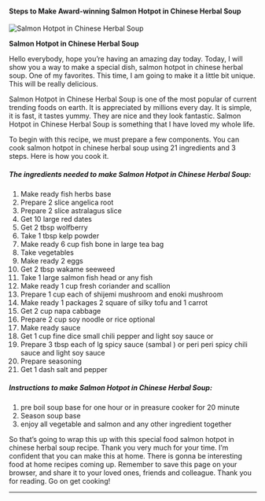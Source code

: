             

#### Steps to Make Award-winning Salmon Hotpot in Chinese Herbal Soup

![Salmon Hotpot in Chinese Herbal Soup](https://img-global.cpcdn.com/recipes/46219558/751x532cq70/salmon-hotpot-in-chinese-herbal-soup-recipe-main-photo.jpg)

**Salmon Hotpot in Chinese Herbal Soup**

Hello everybody, hope you’re having an amazing day today. Today, I will show you a way to make a special dish, salmon hotpot in chinese herbal soup. One of my favorites. This time, I am going to make it a little bit unique. This will be really delicious.

Salmon Hotpot in Chinese Herbal Soup is one of the most popular of current trending foods on earth. It is appreciated by millions every day. It is simple, it is fast, it tastes yummy. They are nice and they look fantastic. Salmon Hotpot in Chinese Herbal Soup is something that I have loved my whole life.

To begin with this recipe, we must prepare a few components. You can cook salmon hotpot in chinese herbal soup using 21 ingredients and 3 steps. Here is how you cook it.

##### The ingredients needed to make Salmon Hotpot in Chinese Herbal Soup:

1.  Make ready fish herbs base
2.  Prepare 2 slice angelica root
3.  Prepare 2 slice astralagus slice
4.  Get 10 large red dates
5.  Get 2 tbsp wolfberry
6.  Take 1 tbsp kelp powder
7.  Make ready 6 cup fish bone in large tea bag
8.  Take vegetables
9.  Make ready 2 eggs
10.  Get 2 tbsp wakame seeweed
11.  Take 1 large salmon fish head or any fish
12.  Make ready 1 cup fresh coriander and scallion
13.  Prepare 1 cup each of shijemi mushroom and enoki mushroom
14.  Make ready 1 packages 2 square of silky tofu and 1 carrot
15.  Get 2 cup napa cabbage
16.  Prepare 2 cup soy noodle or rice optional
17.  Make ready sauce
18.  Get 1 cup fine dice small chili pepper and light soy sauce or
19.  Prepare 3 tbsp each of lg spicy sauce (sambal ) or peri peri spicy chili sauce and light soy sauce
20.  Prepare seasoning
21.  Get 1 dash salt and pepper

##### Instructions to make Salmon Hotpot in Chinese Herbal Soup:

1.  pre boil soup base for one hour or in preasure cooker for 20 minute
2.  Season soup base
3.  enjoy all vegetable and salmon and any other ingredient together

So that’s going to wrap this up with this special food salmon hotpot in chinese herbal soup recipe. Thank you very much for your time. I’m confident that you can make this at home. There is gonna be interesting food at home recipes coming up. Remember to save this page on your browser, and share it to your loved ones, friends and colleague. Thank you for reading. Go on get cooking!

* * *